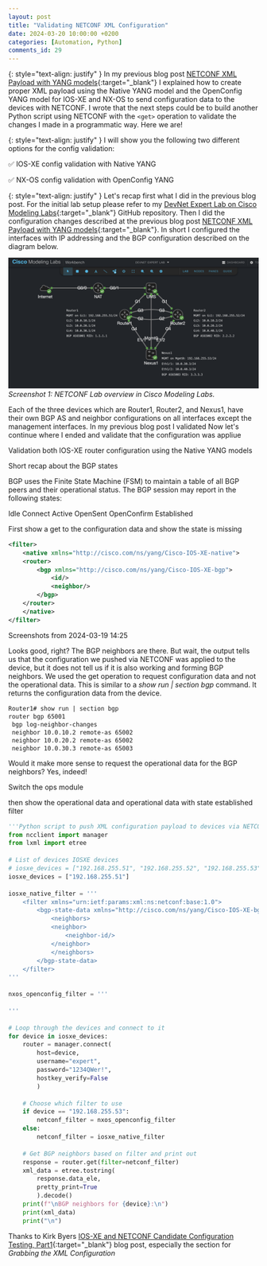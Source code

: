 ```yaml
---
layout: post
title: "Validating NETCONF XML Configuration"
date: 2024-03-20 10:00:00 +0200
categories: [Automation, Python]
comments_id: 29
---
```


{: style="text-align: justify" }
In my previous blog post [NETCONF XML Payload with YANG models](https://blog.kuhlcloud.de/automation/python/2024/02/22/netconf-xml.html){:target="_blank"} I explained how to create proper XML payload using the Native YANG model and the OpenConfig YANG model for IOS-XE and NX-OS to send configuration data to the devices with NETCONF. I wrote that the next steps could be to build another Python script using NETCONF with the ```<get>``` operation to validate the changes I made in a programmatic way. Here we are!

{: style="text-align: justify" }
I will show you the following two different options for the config validation:

✅ IOS-XE config validation with Native YANG

✅ NX-OS config validation with OpenConfig YANG

{: style="text-align: justify" }
Let's recap first what I did in the previous blog post. For the initial lab setup please refer to my [DevNet Expert Lab on Cisco Modeling Labs](https://github.com/daniel1820815/devnet-expert-cml-lab){:target="_blank"} GitHub repository. Then I did the configuration changes described at the previous blog post [NETCONF XML Payload with YANG models](https://blog.kuhlcloud.de/automation/python/2024/02/22/netconf-xml.html){:target="_blank"}. In short I configured the interfaces with IP addressing and the BGP configuration described on the diagram below.

![NETCONF Lab overview](/images/netconf_lab_overview.png "NETCONF Lab overview")
*Screenshot 1: NETCONF Lab overview in Cisco Modeling Labs.*

Each of the three devices which are Router1, Router2, and Nexus1, have their own BGP AS and neighbor configurations on all interfaces except the management interfaces. In my previous blog post I validated Now let's continue where I ended  and validate that the configuration was appliue

Validation both IOS-XE router configuration using the Native YANG models

Short recap about the BGP states

BGP uses the Finite State Machine (FSM) to maintain a table of all BGP peers and their operational status. The BGP session may report in the following states:

Idle
Connect
Active
OpenSent
OpenConfirm
Established

First show a get to the configuration data and show the state is missing

```xml
<filter>
    <native xmlns="http://cisco.com/ns/yang/Cisco-IOS-XE-native">
    <router>
        <bgp xmlns="http://cisco.com/ns/yang/Cisco-IOS-XE-bgp">
            <id/>
            <neighbor/>
        </bgp>
    </router>
    </native>
</filter>
```

Screenshots from 2024-03-19 14:25

Looks good, right? The BGP neighbors are there. But wait, the output tells us that the configuration we pushed via NETCONF was applied to the device, but it does not tell us if it is also working and forming BGP neighbors. We used the get operation to request configuration data and not the operational data. This is similar to a *show run | section bgp* command. It returns the configuration data from the device.

```none
Router1# show run | section bgp
router bgp 65001
 bgp log-neighbor-changes
 neighbor 10.0.10.2 remote-as 65002
 neighbor 10.0.20.2 remote-as 65002
 neighbor 10.0.30.3 remote-as 65003
```

Would it make more sense to request the operational data for the BGP neighbors? Yes, indeed!

Switch the ops module 

then show the operational data and operational data with state established filter

```python
'''Python script to push XML configuration payload to devices via NETCONF'''
from ncclient import manager
from lxml import etree

# List of devices IOSXE devices
# iosxe_devices = ["192.168.255.51", "192.168.255.52", "192.168.255.53"]
iosxe_devices = ["192.168.255.51"]

iosxe_native_filter = '''
    <filter xmlns="urn:ietf:params:xml:ns:netconf:base:1.0">
        <bgp-state-data xmlns="http://cisco.com/ns/yang/Cisco-IOS-XE-bgp-oper">
            <neighbors>
            <neighbor>
                <neighbor-id/>
            </neighbor>
            </neighbors>
        </bgp-state-data>
    </filter>
'''

nxos_openconfig_filter = '''

'''

# Loop through the devices and connect to it
for device in iosxe_devices:
    router = manager.connect(
        host=device,
        username="expert",
        password="1234QWer!",
        hostkey_verify=False
        )

    # Choose which filter to use
    if device == "192.168.255.53":
        netconf_filter = nxos_openconfig_filter
    else:
        netconf_filter = iosxe_native_filter

    # Get BGP neighbors based on filter and print out
    response = router.get(filter=netconf_filter)
    xml_data = etree.tostring(
        response.data_ele,
        pretty_print=True
        ).decode()
    print(f"\nBGP neighbors for {device}:\n")
    print(xml_data)
    print("\n")
```

Thanks to Kirk Byers [IOS-XE and NETCONF Candidate Configuration Testing, Part1](https://pynet.twb-tech.com/blog/netconf/iosxe-candidate-cfg1.html){:target="_blank"} blog post, especially the section for *Grabbing the XML Configuration*
